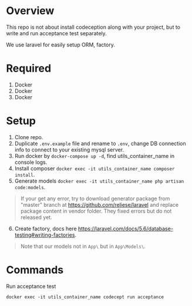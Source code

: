 # Overview

This repo is not about install codeception along with your project, but to write and run acceptance test separately.

We use laravel for easily setup ORM, factory.

# Required

1. Docker
2. Docker
3. Docker

# Setup

1. Clone repo.
2. Duplicate ```.env.example``` file and rename to ```.env```, change DB connection info to connect to your existing mysql server.
3. Run docker by ```docker-compose up -d```, find utils_container_name in console logs.
4. Install composer ```docker exec -it utils_container_name composer install```.
5. Generate models ```docker exec -it utils_container_name php artisan code:models```.
> If your get any error, try to download generator package from "master" branch at https://github.com/reliese/laravel and replace package content in vendor folder. They fixed errors but do not released yet.
6. Create factory, docs here https://laravel.com/docs/5.6/database-testing#writing-factories.
> Note that our models not in ```App\``` but in ```App\Models\```.

# Commands

Run acceptance test
```
docker exec -it utils_container_name codecept run acceptance
```
